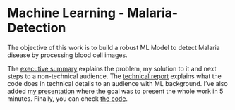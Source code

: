 # Machine Learning - Malaria-Detection
The objective of this work is to build a robust ML Model to detect Malaria disease by processing blood cell images.

The [executive summary](https://github.com/eminebayar/Machine-Learning-Malaria-Detection/blob/main/Executive_Summary.pdf) explains the problem, my solution to it and next steps to a non-technical audience. The [technical report](https://github.com/eminebayar/Machine-Learning-Malaria-Detection/blob/main/Technical_Report.pdf) explains what the code does in technical details to an audience with ML background. I’ve also added [my presentation](https://github.com/eminebayar/Machine-Learning-Malaria-Detection/blob/main/Presentation.pdf) where the goal was to present the whole work in 5 minutes. Finally, you can check [the code](https://github.com/eminebayar/Machine-Learning-Malaria-Detection/blob/main/Code.ipynb).
